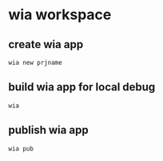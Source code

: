 # wia workspace

## create wia app 
  
`wia new prjname`

## build wia app for local debug

`wia`

## publish wia app 

`wia pub`